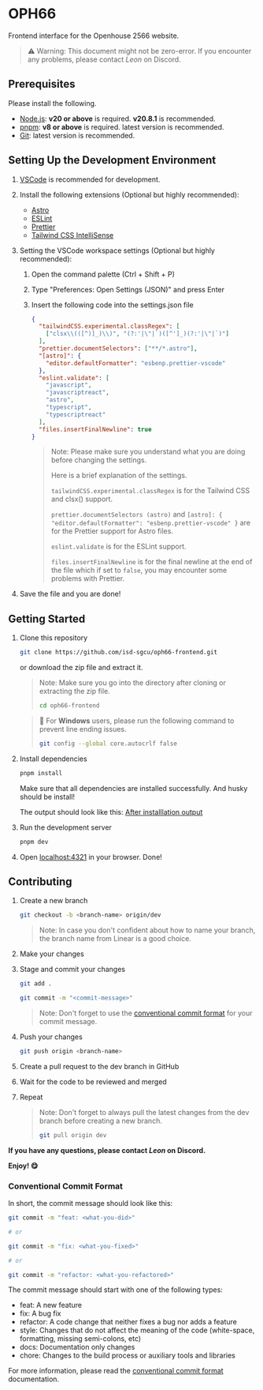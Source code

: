 # OPH66

Frontend interface for the Openhouse 2566 website.

> ⚠️ Warning: This document might not be zero-error. If you encounter any problems, please contact _Leon_ on Discord.

## Prerequisites

Please install the following.

- [Node.js](https://nodejs.org/en/): **v20 or above** is required. **v20.8.1** is recommended.
- [pnpm](https://pnpm.io/): **v8 or above** is required. latest version is recommended.
- [Git](https://git-scm.com/): latest version is recommended.

## Setting Up the Development Environment

1.  [VSCode](https://code.visualstudio.com/) is recommended for development.
1.  Install the following extensions (Optional but highly recommended):
    - [Astro](https://marketplace.visualstudio.com/items?itemName=astro.astro)
    - [ESLint](https://marketplace.visualstudio.com/items?itemName=dbaeumer.vscode-eslint)
    - [Prettier](https://marketplace.visualstudio.com/items?itemName=esbenp.prettier-vscode)
    - [Tailwind CSS IntelliSense](https://marketplace.visualstudio.com/items?itemName=bradlc.vscode-tailwindcss)
1.  Setting the VSCode workspace settings (Optional but highly recommended):

    1.  Open the command palette (Ctrl + Shift + P)
    1.  Type "Preferences: Open Settings (JSON)" and press Enter
    1.  Insert the following code into the settings.json file

        ```json
        {
          "tailwindCSS.experimental.classRegex": [
            ["clsx\\(([^)]_)\\)", "(?:'|\"|`)([^']_)(?:'|\"|`)"]
          ],
          "prettier.documentSelectors": ["**/*.astro"],
          "[astro]": {
            "editor.defaultFormatter": "esbenp.prettier-vscode"
          },
          "eslint.validate": [
            "javascript",
            "javascriptreact",
            "astro",
            "typescript",
            "typescriptreact"
          ],
          "files.insertFinalNewline": true
        }
        ```

        > Note: Please make sure you understand what you are doing before changing the settings.
        >
        > Here is a brief explanation of the settings.
        >
        > `tailwindCSS.experimental.classRegex` is for the Tailwind CSS and clsx() support.
        >
        > `prettier.documentSelectors (astro)`
        > and
        > `[astro]: { "editor.defaultFormatter": "esbenp.prettier-vscode" }`
        > are for the Prettier support for Astro files.
        >
        > `eslint.validate` is for the ESLint support.
        >
        > `files.insertFinalNewline` is for the final newline at the end of the file which if set to `false`, you may encounter some problems with Prettier.

1.  Save the file and you are done!

## Getting Started

1. Clone this repository

   ```bash
   git clone https://github.com/isd-sgcu/oph66-frontend.git
   ```

   or download the zip file and extract it.

   > Note: Make sure you go into the directory after cloning or extracting the zip file.
   >
   > ```bash
   > cd oph66-frontend
   > ```

   > 📣 For **Windows** users, please run the following command to prevent line ending issues.
   >
   > ```bash
   > git config --global core.autocrlf false
   > ```

1. Install dependencies

   ```bash
   pnpm install
   ```

   Make sure that all dependencies are installed successfully. And husky should be install!

   The output should look like this:
   [After installlation output](./docs/assets/after-install.png)

1. Run the development server
   ```bash
   pnpm dev
   ```
1. Open [localhost:4321](http://localhost:4321) in your browser. Done!

## Contributing

1. Create a new branch

   ```bash
   git checkout -b <branch-name> origin/dev
   ```

   > Note: In case you don't confident about how to name your branch, the branch name from Linear is a good choice.

1. Make your changes
1. Stage and commit your changes

   ```bash
   git add .

   git commit -m "<commit-message>"
   ```

   > Note: Don't forget to use the [conventional commit format](#conventional-commit-format) for your commit message.

1. Push your changes

   ```bash
   git push origin <branch-name>
   ```

1. Create a pull request to the dev branch in GitHub
1. Wait for the code to be reviewed and merged
1. Repeat

   > Note: Don't forget to always pull the latest changes from the dev branch before creating a new branch.
   >
   > ```bash
   > git pull origin dev
   > ```

**If you have any questions, please contact _Leon_ on Discord.**

**Enjoy! 😋**

### Conventional Commit Format

In short, the commit message should look like this:

```bash
git commit -m "feat: <what-you-did>"

# or

git commit -m "fix: <what-you-fixed>"

# or

git commit -m "refactor: <what-you-refactored>"
```

The commit message should start with one of the following types:

- feat: A new feature
- fix: A bug fix
- refactor: A code change that neither fixes a bug nor adds a feature
- style: Changes that do not affect the meaning of the code (white-space, formatting, missing semi-colons, etc)
- docs: Documentation only changes
- chore: Changes to the build process or auxiliary tools and libraries

For more information, please read the [conventional commit format](https://www.conventionalcommits.org/en/v1.0.0/) documentation.
